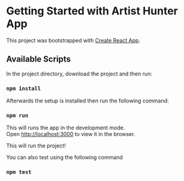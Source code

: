 # Getting Started with Artist Hunter App

This project was bootstrapped with [Create React App](https://github.com/facebook/create-react-app).

## Available Scripts

In the project directory, download the project and then run:

### `npm install`

Afterwards the setup is installed then run the following command:

### `npm run`
This will runs the app in the development mode.\
Open [http://localhost:3000](http://localhost:3000) to view it in the browser.

This will run the project!


You can also test using the following command
### `npm test`

